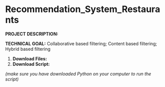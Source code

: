 # Recommendation_System_Restaurants

**PROJECT DESCRIPTION:** 

**TECHNICAL GOAL:** Collaborative based filtering; Content based filtering; Hybrid based filtering


1)	**Download Files:** 
2)	**Download Script:** 

_(make sure you have downloaded Python on your computer to run the script)_

